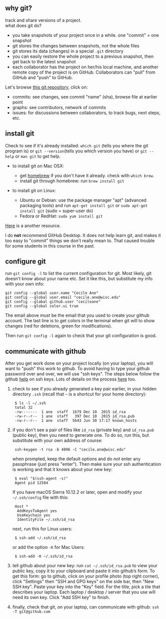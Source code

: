 ## why git?

track and share versions of a project.  
what does git do?

- you take snapshots of your project once in a while. one "commit" = one snapshot
- git stores the changes between snapshots, not the whole files
- git stores its data (changes) in a special `.git` directory
- you can easily restore the whole project to a previous snapshot, then
  get back to the latest snapshot
- each collaborator has the project on her/his local machine, and
  another remote copy of the project is on GitHub.
  Collaborators can "pull" from GitHub and "push" to GitHub.

Let's browse [this git repository](https://github.com/crsl4/PhyloNetworks.jl),
click on:

- commits: see changes, see commit "name" (sha), browse file at earlier point
- graphs: see contributors, network of commits
- issues: for discussions between collaborators, to track bugs, next steps, etc.

## install git

Check to see if it's already installed:
`which git` (tells you where the git program is) or
`git --version`(tells you which version you have) or
`git --help` or `man git` to get help.

- to install git on Mac OSX:
  * get [homebrew](http://brew.sh) if you don't have it already.
    check with `which brew`.
  * install git through homebrew: run `brew install git`

- to install git on Linux:
  * Ubuntu or Debian: use the package manager "apt" (advanced packaging tools)
    and run `apt-get install git` or `sudo apt-get install git`
    (sudo = super-user do)
  * Fedora or RedHat: `sudo yum install git`

[Here](http://happygitwithr.com/install-git.html) is a another resource.

I do **not** recommend GitHub Desktop. It does not help learn git,
and makes it too easy to "commit" things we don't really mean to.
That caused trouble for some students in this course in the past.

## configure git

run `git config -l` to list the current configuration for git.
Most likely, git doesn't know about your name etc. Set it like this,
but substitute my info with your own info:

```shell
git config --global user.name "Cecile Ane"
git config --global user.email "cecile.ane@wisc.edu"
git config --glabal github.user "cecileane"
git config --global color.ui true
```

The email above *must* be the email that you used to create your github account.
The last line is to get colors in the terminal when git will
to show changes (red for deletions, green for modifications).

Then run `git config -l` again to check that your git configuration is good.

## communicate with github

After you get work done on your project locally (on your laptop),
you will want to "push" this work to github. To avoid having to type
your github password over and over, we will use "ssh keys".
The steps below follow the github
[help](https://help.github.com/articles/generating-an-ssh-key/) on ssh keys.
Lots of details on the process [here](http://happygitwithr.com/ssh-keys.html) too.


1. check to see if you already generated a key pair earlier, in your hidden
  directory `.ssh` (recall that `~` is a shortcut for your home directory):

        $ ls -l ~/.ssh
        total 32
        -rw-------  1 ane  staff  1679 Dec 10  2015 id_rsa
        -rw-r--r--  1 ane  staff   397 Dec 10  2015 id_rsa.pub
        -rw-r--r--  1 ane  staff  5643 Jun 30 17:17 known_hosts

2. if you don't see a pair of files like `id_rsa` (private key)
  and `id_rsa.pub` (public key), then you need to generate one.
  To do so, run this, but substitute with your own address of course:

        ssh-keygen -t rsa -b 4096 -C "cecile.ane@wisc.edu"

    when prompted, keep the default options and do *not* enter any passphrase
  (just press "enter"). Then make sure your ssh authentication is working and
  that it knows about your new key:

        $ eval "$(ssh-agent -s)"
        Agent pid 12584

    If you have macOS Sierra 10.12.2 or later,
  open and modify your `~/.ssh/config` file with this:

        Host *
         AddKeysToAgent yes
         UseKeychain yes
         IdentityFile ~/.ssh/id_rsa

    next, run this for Linux users:

        $ ssh-add ~/.ssh/id_rsa

    or add the option `-K` for Mac Users:

        $ ssh-add -K ~/.ssh/id_rsa

3. tell github about your new key:
  run `cat ~/.ssh/id_rsa.pub` to view your public key,
  copy it to your clipboard and paste it into github’s form.
  To get this form: go to github, click on your profile photo (top right corner),
  click "Settings" then "SSH and GPG keys" on the side bar, then
  "New SSH key". Paste your key into the "Key" field. For the title,
  pick a tile that describes your laptop. Each laptop / desktop / server
  that you use will need its own key. Click "Add SSH key" to finish.

4. finally, check that git, on your laptop, can communicate with github:
  `ssh -T git@github.com`
